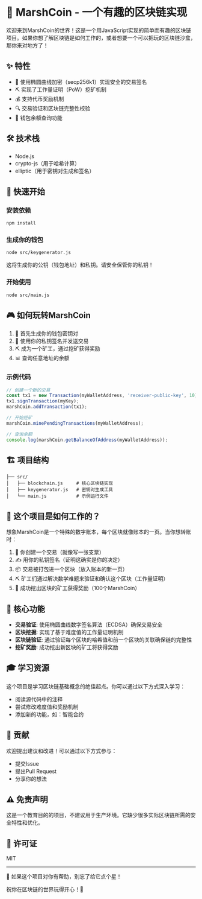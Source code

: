 # 🚀 MarshCoin - 一个有趣的区块链实现

欢迎来到MarshCoin的世界！这是一个用JavaScript实现的简单而有趣的区块链项目。如果你想了解区块链是如何工作的，或者想要一个可以把玩的区块链沙盒，那你来对地方了！

## ✨ 特性

- 🔐 使用椭圆曲线加密（secp256k1）实现安全的交易签名
- ⛏️ 实现了工作量证明（PoW）挖矿机制
- 💰 支持代币奖励机制
- 🔍 交易验证和区块链完整性校验
- 💼 钱包余额查询功能

## 🛠️ 技术栈

- Node.js
- crypto-js（用于哈希计算）
- elliptic（用于密钥对生成和签名）

## 🚀 快速开始

### 安装依赖

```bash
npm install
```

### 生成你的钱包

```bash
node src/keygenerator.js
```

这将生成你的公钥（钱包地址）和私钥。请安全保管你的私钥！

### 开始使用

```bash
node src/main.js
```

## 🎮 如何玩转MarshCoin

1. 🔑 首先生成你的钱包密钥对
2. 💸 使用你的私钥签名并发送交易
3. ⛏️ 成为一个矿工，通过挖矿获得奖励
4. 📊 查询任意地址的余额

### 示例代码

```javascript
// 创建一个新的交易
const tx1 = new Transaction(myWalletAddress, 'receiver-public-key', 10);
tx1.signTransaction(myKey);
marshCoin.addTransaction(tx1);

// 开始挖矿
marshCoin.minePendingTransactions(myWalletAddress);

// 查询余额
console.log(marshCoin.getBalanceOfAddress(myWalletAddress));
```

## 🏗️ 项目结构

```
├── src/
│   ├── blockchain.js     # 核心区块链实现
│   ├── keygenerator.js   # 密钥对生成工具
│   └── main.js           # 示例运行文件
```

## 🤔 这个项目是如何工作的？

想象MarshCoin是一个特殊的数字账本，每个区块就像账本的一页。当你想转账时：

1. 📝 你创建一个交易（就像写一张支票）
2. ✍️ 用你的私钥签名（证明这确实是你的决定）
3. 📦 交易被打包进一个区块（放入账本的新一页）
4. ⛏️ 矿工们通过解决数学难题来验证和确认这个区块（工作量证明）
5. 💎 成功挖出区块的矿工获得奖励（100个MarshCoin）

## 🎯 核心功能

- **交易验证**: 使用椭圆曲线数字签名算法（ECDSA）确保交易安全
- **区块挖掘**: 实现了基于难度值的工作量证明机制
- **区块链验证**: 通过验证每个区块的哈希值和前一个区块的关联确保链的完整性
- **挖矿奖励**: 成功挖出新区块的矿工将获得奖励

## 🎓 学习资源

这个项目是学习区块链基础概念的绝佳起点。你可以通过以下方式深入学习：

- 阅读源代码中的注释
- 尝试修改难度值和奖励机制
- 添加新的功能，如：智能合约

## 🤝 贡献

欢迎提出建议和改进！可以通过以下方式参与：

- 提交Issue
- 提出Pull Request
- 分享你的想法

## ⚠️ 免责声明

这是一个教育目的的项目，不建议用于生产环境。它缺少很多实际区块链所需的安全特性和优化。

## 📝 许可证

MIT

---

🌟 如果这个项目对你有帮助，别忘了给它点个星！

祝你在区块链的世界玩得开心！🎉
